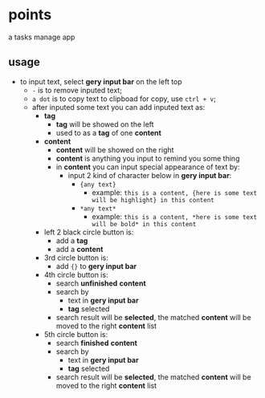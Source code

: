 # points
a tasks manage app



## usage
* to input text, select **gery input bar** on the left top
  * `-` is to remove inputed text;
  * `a dot` is to copy text to clipboad for copy, use `ctrl + v`;
  * after inputed some text you can add inputed text as:
    * **tag**
      * **tag** will be showed on the left
      * used to as a **tag** of one **content**
    * **content**
      * **content** will be showed on the right
      * **content** is anything you input to remind you some thing
      * in **content** you can input special appearance of text by:
        * input 2 kind of character below in **gery input bar**:
          * `{any text}`
            * example: `this is a content, {here is some text will be highlight} in this content`
          * `*any text*`
            * example: `this is a content, *here is some text will be bold* in this content`
    * left 2 black circle button is:
      * add a **tag**
      * add a **content**
    * 3rd circle button is:
      * add `{}` to **gery input bar**
    * 4th circle button is:
      * search **unfinished** **content**
      * search by
        * text in **gery input bar**
        * **tag** selected
      * search result will be **selected**, the matched **content** will be moved to the right **content** list
    * 5th circle button is:
      * search **finished** **content**
      * search by
        * text in **gery input bar**
        * **tag** selected
      * search result will be **selected**, the matched **content** will be moved to the right **content** list
